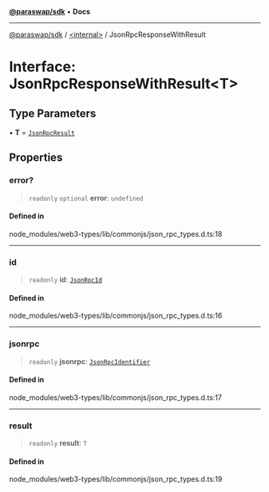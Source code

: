 [**@paraswap/sdk**](../../README.md) • **Docs**

***

[@paraswap/sdk](../../globals.md) / [\<internal\>](../README.md) / JsonRpcResponseWithResult

# Interface: JsonRpcResponseWithResult\<T\>

## Type Parameters

• **T** = [`JsonRpcResult`](../type-aliases/JsonRpcResult.md)

## Properties

### error?

> `readonly` `optional` **error**: `undefined`

#### Defined in

node\_modules/web3-types/lib/commonjs/json\_rpc\_types.d.ts:18

***

### id

> `readonly` **id**: [`JsonRpcId`](../type-aliases/JsonRpcId.md)

#### Defined in

node\_modules/web3-types/lib/commonjs/json\_rpc\_types.d.ts:16

***

### jsonrpc

> `readonly` **jsonrpc**: [`JsonRpcIdentifier`](../namespaces/home_velenir-gnx570_Projects_Paraswap_paraswap-sdk_node_modules_web3-types_lib_commonjs_index/type-aliases/JsonRpcIdentifier.md)

#### Defined in

node\_modules/web3-types/lib/commonjs/json\_rpc\_types.d.ts:17

***

### result

> `readonly` **result**: `T`

#### Defined in

node\_modules/web3-types/lib/commonjs/json\_rpc\_types.d.ts:19
